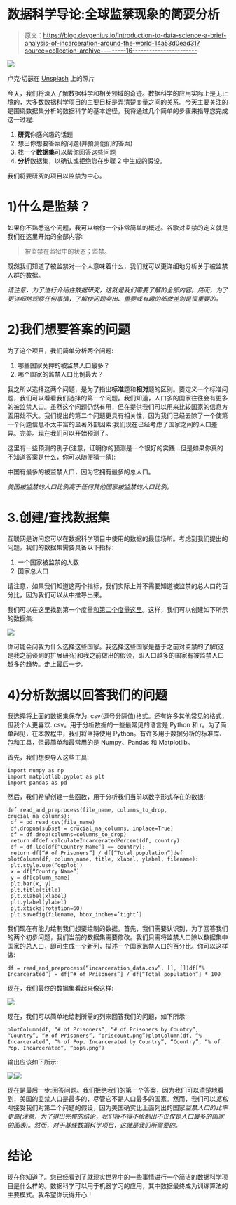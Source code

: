 # 数据科学导论:全球监禁现象的简要分析

> 原文：<https://blog.devgenius.io/introduction-to-data-science-a-brief-analysis-of-incarceration-around-the-world-14a53d0ead31?source=collection_archive---------16----------------------->

![](img/225ed01b3fda60a5ab1548b3d0db4a42.png)

卢克·切瑟在 [Unsplash](https://unsplash.com?utm_source=medium&utm_medium=referral) 上的照片

今天，我们将深入了解数据科学和相关领域的奇迹。数据科学的应用实际上是无止境的，大多数数据科学项目的主要目标是弄清楚变量之间的关系。今天主要关注的是围绕数据集分析的数据科学的基本途径。我将通过几个简单的步骤来指导您完成这一过程:

1.  **研究**你感兴趣的话题
2.  想出你想要答案的问题(并预测他们的答案)
3.  找一个**数据集**可以帮你回答这些问题
4.  **分析**数据集，以确认或拒绝您在步骤 2 中生成的假设。

我们将要研究的项目以监禁为中心。

# 1)什么是监禁？

如果你不熟悉这个问题，我可以给你一个非常简单的概述。谷歌对监禁的定义就是我们在这里开始的全部内容:

> 被监禁在监狱中的状态；监禁。

既然我们知道了被监禁对一个人意味着什么，我们就可以更详细地分析关于被监禁人群的数据。

*请注意，为了进行介绍性数据研究，这就是我们需要了解的全部内容。然而，为了更详细地观察任何事情，了解使问题突出、重要或有趣的细微差别是很重要的。*

# 2)我们想要答案的问题

为了这个项目，我们简单分析两个问题:

1.  哪些国家关押的被监禁人口最多？
2.  哪个国家的监禁人口比例最大？

我之所以选择这两个问题，是为了指出**标准**题和**相对**题的区别。要定义一个标准问题，我们可以看看我们选择的第一个问题。我们知道，人口多的国家往往会有更多的被监禁人口。虽然这个问题仍然有用，但在提供我们可以用来比较国家的信息方面用处不大。我们提出的第二个问题更具有相关性，因为我们已经去除了一个使第一个问题信息不太丰富的显著外部因素:我们现在已经考虑了国家之间的人口差异。完美。现在我们可以开始预测了。

这里有一些预测的例子(注意，证明你的预测是一个很好的实践…但是如果你真的不知道答案是什么，你可以随便猜一猜):

中国有最多的被监禁人口，因为它拥有最多的总人口。

*美国被监禁的人口比例高于任何其他国家被监禁的人口比例。*

# 3.创建/查找数据集

互联网是访问您可以在数据科学项目中使用的数据的最佳场所。考虑到我们提出的问题，我们的数据集需要具备以下指标:

1.  一个国家被监禁的人数
2.  国家总人口

请注意，如果我们知道这两个指标，我们实际上并不需要知道被监禁的总人口的百分比，因为我们可以从中推导出来。

我们可以在这里找到第一个度量[和第二个度量](https://www.prisonstudies.org/highest-to-lowest/prison-population-total?field_region_taxonomy_tid=All)[这里](https://www.worldometers.info/world-population/population-by-country/)。这样，我们可以创建如下所示的数据集:

![](img/cf47ed0500be495f6a5d3a3c6f25ebfb.png)

你可能会问我为什么选择这些国家。我选择这些国家是基于之前对监禁的了解(这是我之前谈到的扩展研究)和我之前做出的假设，即人口越多的国家有被监禁人口越多的趋势。走上最后一步。

# 4)分析数据以回答我们的问题

我选择将上面的数据集保存为. csv(逗号分隔值)格式。还有许多其他常见的格式，但我个人更喜欢. csv。用于分析数据的一些最常见的语言是 Python 和 r。为了简单起见，在本教程中，我们将坚持使用 Python。有许多用于数据分析的标准库、包和工具，但最简单和最常用的是 Numpy、Pandas 和 Matplotlib。

首先，我们想要导入这些工具:

```
import numpy as np
import matplotlib.pyplot as plt
import pandas as pd
```

然后，我们希望创建一些函数，用于分析我们当前以数字形式存在的数据:

```
def read_and_preprocess(file_name, columns_to_drop, crucial_na_columns):
 df = pd.read_csv(file_name)
 df.dropna(subset = crucial_na_columns, inplace=True)
 df = df.drop(columns=columns_to_drop)
 return dfdef calculateIncarceratedPercent(df, country):
 df = df.loc[df[“Country Name”] == country];
 return df[“# of Prisoners”] / df[“Total population”]def plotColumn(df, column_name, title, xlabel, ylabel, filename):
 plt.style.use(‘ggplot’)
 x = df[“Country Name”]
 y = df[column_name]
 plt.bar(x, y)
 plt.title(title)
 plt.xlabel(xlabel)
 plt.ylabel(ylabel)
 plt.xticks(rotation=60)
 plt.savefig(filename, bbox_inches=’tight’)
```

我们现在有能力绘制我们想要绘制的数据。首先，我们需要认识到，为了回答我们的两个初步问题，我们当前的数据集需要修改。我们只需将监禁人口除以数据集中国家的总人口，即可生成一个新列，描述一个国家监禁人口的百分比。你可以这样做:

```
df = read_and_preprocess(“incarceration_data.csv”, [], [])df[“% Incarcerated”] = df[“# of Prisoners”] / df[“Total population”] * 100
```

现在，我们最终的数据集看起来像这样:

![](img/f49fe6e59a20aaed2b6132866b97c911.png)

现在，我们可以简单地绘制所需的列来回答我们的问题，如下所示:

```
plotColumn(df, “# of Prisoners”, “# of Prisoners by Country”, “Country”, “# of Prisoners”, “priscount.png”)plotColumn(df, “% Incarcerated”, “% of Pop. Incarcerated by Country”, “Country”, “% of Pop. Incarcerated”, “pop%.png”)
```

输出应该如下所示:

![](img/0a08fe3fd488c390da72c49a97df2e2a.png)![](img/6cbb3251ea7f2a4aa837e5d161ac7784.png)

现在是最后一步:回答问题。我们拒绝我们的第一个答案，因为我们可以清楚地看到，美国的监禁人口是最多的，尽管它不是人口最多的国家。然而，我们可以*宽松地*接受我们对第二个问题的假设，因为美国确实比上面列出的国家*监禁人口的比率更高(注意，为了得出完整的结论，我们将不得不绘制出不仅仅是人口最多的国家的图表)。然而，对于基线数据科学项目，这就是我们所需要的。*

# 结论

现在你知道了。您已经看到了就现实世界中的一些事情进行一个简洁的数据科学项目是什么样的。数据科学可以用于机器学习的应用，其中数据最终成为训练算法的主要模式。我希望你玩得开心！
